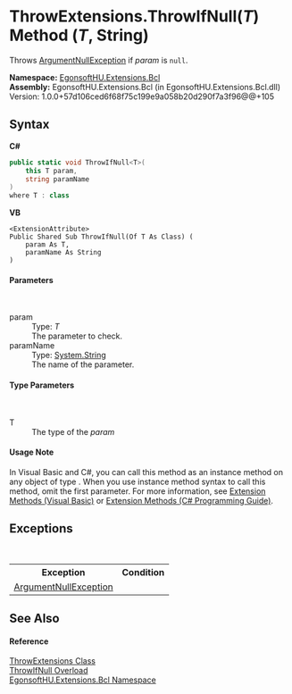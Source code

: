 # ThrowExtensions.ThrowIfNull(*T*) Method (*T*, String)
 

Throws <a href="https://docs.microsoft.com/dotnet/api/system.argumentnullexception" target="_blank" rel="noopener noreferrer">ArgumentNullException</a> if *param* is `null`.

**Namespace:**&nbsp;<a href="N_EgonsoftHU_Extensions_Bcl.md">EgonsoftHU.Extensions.Bcl</a><br />**Assembly:**&nbsp;EgonsoftHU.Extensions.Bcl (in EgonsoftHU.Extensions.Bcl.dll) Version: 1.0.0+57d106ced6f68f75c199e9a058b20d290f7a3f96@@+105

## Syntax

**C#**<br />
``` C#
public static void ThrowIfNull<T>(
	this T param,
	string paramName
)
where T : class

```

**VB**<br />
``` VB
<ExtensionAttribute>
Public Shared Sub ThrowIfNull(Of T As Class) ( 
	param As T,
	paramName As String
)
```


#### Parameters
&nbsp;<dl><dt>param</dt><dd>Type: *T*<br />The parameter to check.</dd><dt>paramName</dt><dd>Type: <a href="https://docs.microsoft.com/dotnet/api/system.string" target="_blank" rel="noopener noreferrer">System.String</a><br />The name of the parameter.</dd></dl>

#### Type Parameters
&nbsp;<dl><dt>T</dt><dd>The type of the *param*</dd></dl>

#### Usage Note
In Visual Basic and C#, you can call this method as an instance method on any object of type . When you use instance method syntax to call this method, omit the first parameter. For more information, see <a href="https://docs.microsoft.com/dotnet/visual-basic/programming-guide/language-features/procedures/extension-methods" target="_blank" rel="noopener noreferrer">Extension Methods (Visual Basic)</a> or <a href="https://docs.microsoft.com/dotnet/csharp/programming-guide/classes-and-structs/extension-methods" target="_blank" rel="noopener noreferrer">Extension Methods (C# Programming Guide)</a>.

## Exceptions
&nbsp;<table><tr><th>Exception</th><th>Condition</th></tr><tr><td><a href="https://docs.microsoft.com/dotnet/api/system.argumentnullexception" target="_blank" rel="noopener noreferrer">ArgumentNullException</a></td><td /></tr></table>

## See Also


#### Reference
<a href="T_EgonsoftHU_Extensions_Bcl_ThrowExtensions.md">ThrowExtensions Class</a><br /><a href="Overload_EgonsoftHU_Extensions_Bcl_ThrowExtensions_ThrowIfNull.md">ThrowIfNull Overload</a><br /><a href="N_EgonsoftHU_Extensions_Bcl.md">EgonsoftHU.Extensions.Bcl Namespace</a><br />